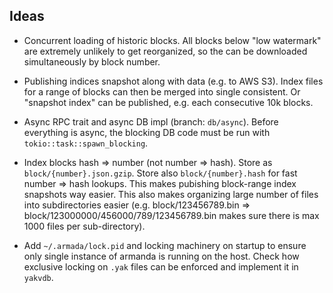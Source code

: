 ## Ideas

* Concurrent loading of historic blocks. All blocks below "low watermark" are extremely unlikely to get reorganized, so the can be downloaded simultaneously by block number.

* Publishing indices snapshot along with data (e.g. to AWS S3). Index files for a range of blocks can then be merged into single consistent. Or "snapshot index" can be published, e.g. each consecutive 10k blocks.

* Async RPC trait and async DB impl (branch: `db/async`). Before everything is async, the blocking DB code must be run with `tokio::task::spawn_blocking`.

* Index blocks hash => number (not number => hash). Store as `block/{number}.json.gzip`. Store also `block/{number}.hash` for fast number => hash lookups. This makes pubishing block-range index snapshots way easier. This also makes organizing large number of files into subdirectories easier (e.g. block/123456789.bin => block/123000000/456000/789/123456789.bin makes sure there is max 1000 files per sub-directory).

* Add `~/.armada/lock.pid` and locking machinery on startup to ensure only single instance of armanda is running on the host. Check how exclusive locking on `.yak` files can be enforced and implement it in `yakvdb`.
